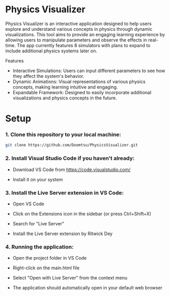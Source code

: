 # Physics Visualizer
Physics Visualizer is an interactive application designed to help users explore and understand various concepts in physics through dynamic visualizations. This tool aims to provide an engaging learning experience by allowing users to manipulate parameters and observe the effects in real-time. The app currently features 8 simulators with plans to expand to include additional physics systems later on. 

Features
-  Interactive Simulations: Users can input different parameters to see how they affect the system's behavior.
-  Dynamic Animations: Visual representations of various physics concepts, making learning intuitive and engaging.
-  Expandable Framework: Designed to easily incorporate additional visualizations and physics concepts in the future.


# Setup
### 1. Clone this repository to your local machine:
   ```bash
   git clone https://github.com/Doomtsu/PhysicsVisualizer.git
```
### 2. Install Visual Studio Code if you haven't already:

- Download VS Code from https://code.visualstudio.com/

- Install it on your system

### 3. Install the Live Server extension in VS Code:

- Open VS Code

- Click on the Extensions icon in the sidebar (or press Ctrl+Shift+X)

- Search for "Live Server"

- Install the Live Server extension by Ritwick Dey

### 4. Running the application:

- Open the project folder in VS Code

- Right-click on the main.html file

- Select "Open with Live Server" from the context menu

- The application should automatically open in your default web browser

